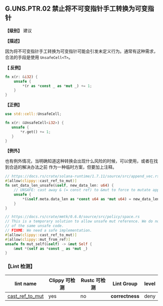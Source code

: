 ## G.UNS.PTR.02  禁止将不可变指针手工转换为可变指针

**【级别】** 建议

**【描述】**

因为将不可变指针手工转换为可变指针可能会引发未定义行为。通常有这种需求，合法的手段是使用 `UnsafeCell<T>`。

**【 反例】**

```rust
fn x(r: &i32) {
    unsafe {
        *(r as *const _ as *mut _) += 1;
    }
}
```

**【正例】**

 ```rust
use std::cell::UnsafeCell;

fn x(r: &UnsafeCell<i32>) {
    unsafe {
        *r.get() += 1;
    }
}
 ```

**【例外】**

也有例外情况，当明确知道这种转换会出现什么风险的时候，可以使用，或者在找到合适的解决办法之前 作为一种临时方案，但要加上注释。

```rust
// https://docs.rs/crate/solana-runtime/1.7.11/source/src/append_vec.rs
#[allow(clippy::cast_ref_to_mut)]
fn set_data_len_unsafe(&self, new_data_len: u64) {
    // UNSAFE: cast away & (= const ref) to &mut to force to mutate append-only (=read-only) AppendVec
    unsafe {
        *(&self.meta.data_len as *const u64 as *mut u64) = new_data_len;
    }
}

// https://docs.rs/crate/mmtk/0.6.0/source/src/policy/space.rs
// This is a temporary solution to allow unsafe mut reference. We do not want several occurrence
// of the same unsafe code.
// FIXME: We need a safe implementation.
#[allow(clippy::cast_ref_to_mut)]
#[allow(clippy::mut_from_ref)]
unsafe fn mut_self(&self) -> &mut Self {
    &mut *(self as *const _ as *mut _)
}
```

### 【Lint 检测】

| lint name                                                    | Clippy 可检测 | Rustc 可检测 | Lint Group      | level |
| ------------------------------------------------------------ | ------------- | ------------ | --------------- | ----- |
| [cast_ref_to_mut](https://rust-lang.github.io/rust-clippy/master/#cast_ref_to_mut) | yes           | no           | **correctness** | deny  |
